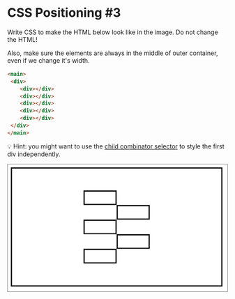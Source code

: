 # CSS Positioning #3

Write CSS to make the HTML below look like in the image.  Do not change the HTML!

Also, make sure the elements are always in the middle of outer container, even if we change it's width.

```html
<main>
 <div>
    <div></div>
    <div></div>
    <div></div>
    <div></div>
    <div></div>
 </div>
</main>
```

💡 Hint: you might want to use the [child combinator selector](https://developer.mozilla.org/en-US/docs/Web/CSS/Child_combinator) to style the first div independently. 

<img src="https://raw.githubusercontent.com/iampava/practice-exercises/master/css/positioning-3/positioning-3__example.png" style="border: 1px solid grey;">